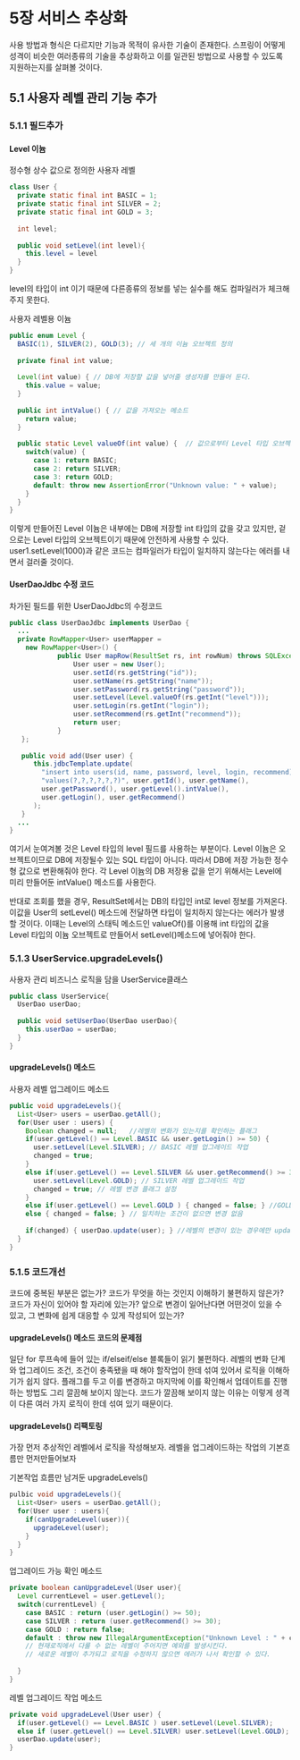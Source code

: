 # 5장 서비스 추상화
사용 방법과 형식은 다르지만 기능과 목적이 유사한 기술이 존재한다.
스프링이 어떻게 성격이 비슷한 여러종류의 기술을 추상화하고 이를 일관된 방법으로 사용할 수 있도록
지원하는지를 살펴볼 것이다.

## 5.1 사용자 레벨 관리 기능 추가

### 5.1.1 필드추가
#### Level 이늄
정수형 상수 값으로 정의한 사용자 레벨
```java
class User {
  private static final int BASIC = 1;
  private static final int SILVER = 2;
  private static final int GOLD = 3;
  
  int level;
  
  public void setLevel(int level){
    this.level = level
  }
}
```
level의 타입이 int 이기 때문에 다른종류의 정보를 넣는 실수를 해도 컴파일러가 체크해주지 못한다.

사용자 레벨용 이늄
```java
public enum Level {
  BASIC(1), SILVER(2), GOLD(3); // 세 개의 이늄 오브젝트 정의
  
  private final int value;
  
  Level(int value) { // DB에 저장할 값을 넣어줄 생성자를 만들어 둔다.
    this.value = value; 
  }
  
  public int intValue() { // 값을 가져오는 메소드
    return value;
  }
  
  public static Level valueOf(int value) {  // 값으로부터 Level 타입 오브젝트를 가져오도록 만든 스태틱 메소드
    switch(value) {
      case 1: return BASIC;
      case 2: return SILVER;
      case 3: return GOLD;
      default: throw new AssertionError("Unknown value: " + value);
    }
  }
}
```
이렇게 만들어진 Level 이늄은 내부에는 DB에 저장할 int 타입의 값을 갖고 있지만, 겉으로는 Level 타입의 오브젝트이기 때문에
안전하게 사용할 수 있다. user1.setLevel(1000)과 같은 코드는 컴파일러가 타입이 일치하지 않는다는 에러를 내면서 걸러줄 것이다.

#### UserDaoJdbc 수정 코드
차가된 필드를 위한 UserDaoJdbc의 수정코드
```java
public class UserDaoJdbc implements UserDao {
  ...
  private RowMapper<User> userMapper =
    new RowMapper<User>() {
            public User mapRow(ResultSet rs, int rowNum) throws SQLException {
                User user = new User();
                user.setId(rs.getString("id"));
                user.setName(rs.getString("name"));
                user.setPassword(rs.getString("password"));
                user.setLevel(Level.valueOf(rs.getInt("level")));
                user.setLogin(rs.getInt("login"));
                user.setRecommend(rs.getInt("recommend"));
                return user;
            }
   };
   
   public void add(User user) {
      this.jdbcTemplate.update(
        "insert into users(id, name, password, level, login, recommend) " +
        "values(?,?,?,?,?,?)", user.getId(), user.getName(),
        user.getPassword(), user.getLevel().intValue(),
        user.getLogin(), user.getRecommend()
      ); 
   }
  ...
}
```
여기서 눈여겨볼 것은 Level 타입의 level 필드를 사용하는 부분이다. Level 이늄은 오브젝트이므로 
DB에 저장될수 있는 SQL 타입이 아니다. 따라서 DB에 저장 가능한 정수형 값으로 변환해줘야 한다. 각 Level 이늄의 DB 저장용
값을 얻기 위해서는 Level에 미리 만들어둔 intValue() 메소드를 사용한다.

반대로 조회를 했을 경우, ResultSet에서는 DB의 타입인 int로 level 정보를 가져온다. 이값을 User의 setLevel() 메소드에 
전달하면 타입이 일치하지 않는다는 에러가 발생할 것이다. 이때는 Level의 스태틱 메소드인 valueOf()를 이용해 int 타입의 값을
Level 타입의 이늄 오브젝트로 만들어서 setLevel()메소드에 넣어줘야 한다.




### 5.1.3 UserService.upgradeLevels()
사용자 관리 비즈니스 로직을 담을 UserService클래스 
```java
public class UserService{
  UserDao userDao;
  
  public void setUserDao(UserDao userDao){
    this.userDao = userDao;
  }
}
```

#### upgradeLevels() 메소드
사용자 레벨 업그레이드 메소드
```java
public void upgradeLevels(){
  List<User> users = userDao.getAll();
  for(User user : users) {
    Boolean changed = null;   //레벨의 변화가 있는지를 확인하는 플래그
    if(user.getLevel() == Level.BASIC && user.getLogin() >= 50) { 
      user.setLevel(Level.SILVER); // BASIC 레벨 업그레이드 작업
      changed = true;
    }
    else if(user.getLevel() == Level.SILVER && user.getRecommend() >= 30) { 
      user.setLevel(Level.GOLD); // SILVER 레벨 업그레이드 작업
      changed = true; // 레벨 변경 플래그 설정
    } 
    else if(user.getLevel() == Level.GOLD ) { changed = false; } //GOLD 레벨은 변경이 일어나지 않는다.
    else { changed = false; } // 일치하는 조건이 없으면 변경 없음
    
    if(changed) { userDao.update(user); } //레벨의 변경이 있는 경우에만 update()호출
  }
}
```

### 5.1.5 코드개선
코드에 중복된 부분은 없는가?
코드가 무엇을 하는 것인지 이해하기 불편하지 않은가?
코드가 자신이 있어야 할 자리에 있는가?
앞으로 변경이 일어난다면 어떤것이 있을 수 있고, 그 변화에 쉽게 대응할 수 있게 작성되어 있는가?

#### upgradeLevels() 메소드 코드의 문제점 
일단 for 루프속에 들어 있는 if/elseif/else 블록들이 읽기 불편하다.
레벨의 변화 단계와 업그레이드 조건, 조건이 충족됐을 때 해야 할작업이 한데 섞여 있어서 로직을 이해하기가 쉽지 않다.
플래그를 두고 이를 변경하고 마지막에 이를 확인해서 업데이트를 진행하는 방법도 그리 깔끔해 보이지 않는다. 
코드가 깔끔해 보이지 않는 이유는 이렇게 셩격이 다른 여러 가지 로직이 한데 섞여 있기 때문이다.

#### upgradeLevels() 리팩토링
가장 먼저 추상적인 레벨에서 로직을 작성해보자.
레벨을 업그레이드하는 작업의 기본흐름만 먼저만들어보자

기본작업 흐름만 남겨둔 upgradeLevels()
```java
pulbic void upgradeLevels(){
  List<User> users = userDao.getAll();
  for(User user : users){
    if(canUpgradeLevel(user)){
      upgradeLevel(user);
    }
  }
}
```

업그레이드 가능 확인 메소드 
```java
private boolean canUpgradeLevel(User user){
  Level currentLevel = user.getLevel();
  switch(currentLevel) {
    case BASIC : return (user.getLogin() >= 50);
    case SILVER : return (user.getRecommend() >= 30);
    case GOLD : return false;
    default : throw new IllegalArgumentException("Unknown Level : " + currentLevel); 
    // 현재로직에서 다룰 수 없는 레벨이 주어지면 예외를 발생시킨다.
    // 새로운 레벨이 추가되고 로직을 수정하지 않으면 에러가 나서 확인할 수 있다.
    
  }
}
```

레벨 업그레이드 작업 메소드
```java
private void upgradeLevel(User user) {
  if(user.getLevel() == Level.BASIC ) user.setLevel(Level.SILVER);
  else if (user.getLevel() == Level.SILVER) user.setLevel(Level.GOLD);
  userDao.update(user);
}
```
